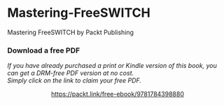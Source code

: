 


# Mastering-FreeSWITCH
Mastering FreeSWITCH by Packt Publishing
### Download a free PDF

 <i>If you have already purchased a print or Kindle version of this book, you can get a DRM-free PDF version at no cost.<br>Simply click on the link to claim your free PDF.</i>
<p align="center"> <a href="https://packt.link/free-ebook/9781784398880">https://packt.link/free-ebook/9781784398880 </a> </p>